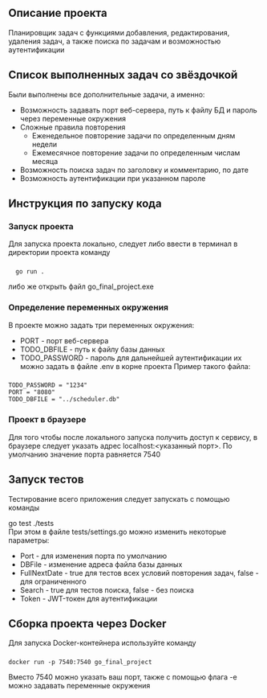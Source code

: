 ## Описание проекта
Планировщик задач с функциями добавления, редактирования, удаления задач, а также поиска по задачам и возможностью аутентификации

## Список выполненных задач со звёздочкой
Были выполнены все дополнительные задачи, а именно:
- Возможность задавать порт веб-сервера, путь к файлу БД и пароль через переменные окружения
- Сложные правила повторения
  - Еженедельное повторение задачи по определенным дням недели
  - Ежемесячное повторение задачи по определенным числам месяца
- Возможность поиска задач по заголовку и комментарию, по дате
- Возможность аутентификации при указанном пароле

## Инструкция по запуску кода
### Запуск проекта
Для запуска проекта локально, следует либо ввести в терминал в директории проекта команду
###
      go run .
либо же открыть файл go_final_project.exe
### Определение переменных окружения
В проекте можно задать три переменных окружения:
* PORT - порт веб-сервера
* TODO_DBFILE - путь к файлу базы данных
* TODO_PASSWORD - пароль для дальнейшей аутентификации
их можно задать в файле .env в корне проекта
Пример такого файла:
###
    TODO_PASSWORD = "1234"
    PORT = "8080"
    TODO_DBFILE = "../scheduler.db"
### Проект в браузере
Для того чтобы после локального запуска получить доступ к сервису, в браузере следует указать адрес localhost:<указанный порт>.
По умолчанию значение порта равняется 7540

## Запуск тестов
Тестирование всего приложения следует запускать с помощью команды <div>go test ./tests</div>
При этом в файле tests/settings.go можно изменить некоторые параметры:
* Port - для изменения порта по умолчанию
* DBFile - изменение адреса файла базы данных
* FullNextDate - true для тестов всех условий повторения задач, false - для ограниченного
* Search - true для тестов поиска, false - без поиска
* Token - JWT-токен для аутентификации

## Сборка проекта через Docker
Для запуска Docker-контейнера используйте команду
###
    docker run -p 7540:7540 go_final_project
Вместо 7540 можно указать ваш порт, также с помощью флага -e можно задавать переменные окружения
